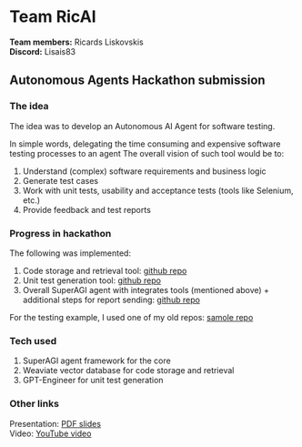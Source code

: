 # Team RicAI 

<b>Team members:</b> Ricards Liskovskis
<br>
<b>Discord:</b> Lisais83

## Autonomous Agents Hackathon submission

### The idea

The idea was to develop an Autonomous AI Agent for software testing.

In simple words, delegating the time consuming and expensive software testing processes to an agent
The overall vision of such tool would be to:

1. Understand (complex) software requirements and business logic
2. Generate test cases
3. Work with unit tests, usability and acceptance tests (tools like Selenium, etc.)
4. Provide feedback and test reports

### Progress in hackathon

The following was implemented:

1. Code storage and retrieval tool: [github repo](https://github.com/liskovich/ricai_codestore_tool/tree/master)
2. Unit test generation tool: [github repo](https://github.com/liskovich/ricai_unittestgen_tool/tree/master)
3. Overall SuperAGI agent with integrates tools (mentioned above) + additional steps for report sending: [github repo](https://github.com/liskovich/ricai_superagi_instance/tree/main)

For the testing example, I used one of my old repos: [samole repo](https://github.com/liskovich/CV_generator)

### Tech used

1. SuperAGI agent framework for the core
2. Weaviate vector database for code storage and retrieval
3. GPT-Engineer for unit test generation

### Other links

Presentation: [PDF slides](ricai_autonomous_agents.pdf)
<br> 
Video: [YouTube video](https://youtu.be/9mCSgtaFG1k)